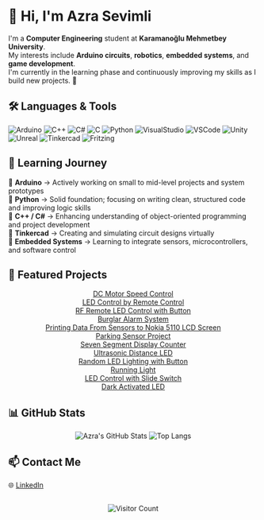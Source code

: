 # 👋 Hi, I'm Azra Sevimli  

I'm a **Computer Engineering** student at **Karamanoğlu Mehmetbey University**.  
My interests include **Arduino circuits**, **robotics**, **embedded systems**, and **game development**.  
I'm currently in the learning phase and continuously improving my skills as I build new projects. 🚀  

## 🛠️ Languages & Tools  

![Arduino](https://skillicons.dev/icons?i=arduino)
![C++](https://skillicons.dev/icons?i=cpp)
![C#](https://skillicons.dev/icons?i=cs)
![C](https://skillicons.dev/icons?i=c)
![Python](https://skillicons.dev/icons?i=python)
![VisualStudio](https://skillicons.dev/icons?i=visualstudio)
![VSCode](https://skillicons.dev/icons?i=vscode)
![Unity](https://skillicons.dev/icons?i=unity)
![Unreal](https://skillicons.dev/icons?i=unreal)
![Tinkercad](https://img.shields.io/badge/Tinkercad-%23F37726.svg?style=for-the-badge&logo=tinkercad&logoColor=white)
![Fritzing](https://img.shields.io/badge/Fritzing-%23CC342D.svg?style=for-the-badge&logo=fritzing&logoColor=white)

## 🌱 Learning Journey  

🔹 **Arduino** → Actively working on small to mid-level projects and system prototypes  
🔹 **Python** → Solid foundation; focusing on writing clean, structured code and improving logic skills  
🔹 **C++ / C#** → Enhancing understanding of object-oriented programming and project development  
🔹 **Tinkercad** → Creating and simulating circuit designs virtually  
🔹 **Embedded Systems** → Learning to integrate sensors, microcontrollers, and software control  

## 🌟 Featured Projects

<div align="center">

 [DC Motor Speed Control](https://github.com/AzraSevimli/dc_motor_speed_control)  
 [LED Control by Remote Control](https://github.com/AzraSevimli/led_control_by_remote_control)  
 [RF Remote LED Control with Button](https://github.com/AzraSevimli/rf_remote_led_control_with_button)  
 [Burglar Alarm System](https://github.com/AzraSevimli/burglar_alarm_system)  
 [Printing Data From Sensors to Nokia 5110 LCD Screen](https://github.com/AzraSevimli/printing_data_from_sensors_to_nokia_5110_lcd_screen)  
 [Parking Sensor Project](https://github.com/AzraSevimli/parking_sensor_project)  
 [Seven Segment Display Counter](https://github.com/AzraSevimli/seven_segment_display_counter)  
 [Ultrasonic Distance LED](https://github.com/AzraSevimli/ultrasonic_distance_led)  
 [Random LED Lighting with Button](https://github.com/AzraSevimli/random_led_lighting_with_button)  
 [Running Light](https://github.com/AzraSevimli/running_light)  
 [LED Control with Slide Switch](https://github.com/AzraSevimli/led_control_with_slide_switch)  
 [Dark Activated LED](https://github.com/AzraSevimli/dark_activated_led)  

</div>


## 📊 GitHub Stats  

<div align="center">
  
![Azra's GitHub Stats](https://github-readme-stats.vercel.app/api?username=AzraSevimli&show_icons=true&theme=tokyonight&hide_border=true&border_radius=15)
![Top Langs](https://github-readme-stats.vercel.app/api/top-langs/?username=AzraSevimli&layout=compact&theme=tokyonight&hide_border=true&border_radius=15)

</div>

## 📫 Contact Me  

🌐 [LinkedIn](https://www.linkedin.com/in/azra-sevimli-82913a340) 

## 

<p align="center">
  <img src="https://komarev.com/ghpvc/?username=AzraSevimli&color=0e75b6&style=flat-square" alt="Visitor Count" />
</p>

